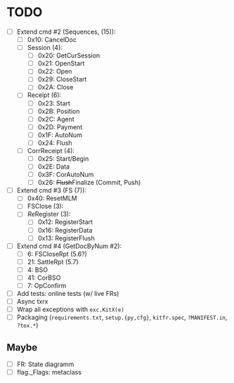 # TODO

- [ ] Extend cmd #2 (Sequences, (15)):
  + [ ] 0x10: CancelDoc
  + [ ] Session (4):
    - [ ] 0x20: GetCurSession
    - [ ] 0x21: OpenStart
    - [ ] 0x22: Open
    - [ ] 0x29: CloseStart
    - [ ] 0x2A: Close
  + [ ] Receipt (6):
    - [ ] 0x23: Start
    - [ ] 0x2B: Position
    - [ ] 0x2C: Agent
    - [ ] 0x2D: Payment
    - [ ] 0x1F: AutoNum
    - [ ] 0x24: Flush
  + [ ] CorrReceipt (4):
    - [ ] 0x25: Start/Begin
    - [ ] 0x2E: Data
    - [ ] 0x3F: CorAutoNum
    - [ ] 0x26: ~~Flush~~Finalize (Commit, Push)
- [ ] Extend cmd #3 (FS (7)):
  + [ ] 0x40: ResetMLM
  + [ ] FSClose (3):
  + [ ] *Re*Register (3):
    - [ ] 0x12: RegisterStart
    - [ ] 0x16: RegisterData
    - [ ] 0x13: RegisterFlush
- [ ] Extend cmd #4 (GetDocByNum #2):
  - [ ]  6: FSCloseRpt (5.6?)
  - [ ] 21: SattleRpt (5.7)
  - [ ]  4: BSO
  - [ ] 41: CorBSO
  - [ ]  7: OpConfirm
- [ ] Add tests: online tests (w/ live FRs)
- [ ] Async txrx
- [ ] Wrap all exceptions with `exc.KitX(e)`
- [ ] Packaging (`requirements.txt`, `setup.{py,cfg}`, `kitfr.spec`, `?MANIFEST.in`, `?tox.*`)

## Maybe
- [ ] FR: State diagramm
- [ ] flag._Flags: metaclass
